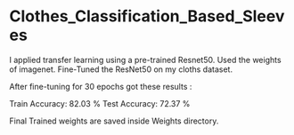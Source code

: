 # Clothes_Classification_Based_Sleeves
I applied transfer learning using a pre-trained Resnet50. Used the weights of imagenet. Fine-Tuned the ResNet50 on my cloths dataset.

After fine-tuning for 30 epochs got these results :

Train Accuracy: 82.03 %
Test Accuracy: 72.37 %

Final Trained weights are saved inside Weights directory.

